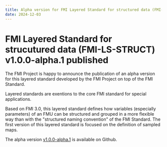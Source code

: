 ```yaml
---
title: Alpha version for FMI Layered Standard for structured data (FMI-LS-STRUCT) v1.0.0-rc.1 published
date: 2024-12-03
---
```


# FMI Layered Standard for strucutured data (FMI-LS-STRUCT) v1.0.0-alpha.1 published

The FMI Project is happy to announce the publication of an alpha version for this layered standard developed by the FMI Project on top of the FMI Standard.

Layered standards are exentions to the core FMI standard for special applications.

Based on FMI 3.0, this layered standard defines how variables (especially parameters) of an FMU can be structured and grouped in a more flexible way than with the "structured naming convention" of the FMI Standard. 
The first version of this layered standard is focused on the definition of sampled maps.

The alpha version [v1.0.0-alpha.1](https://github.com/modelica/fmi-ls-struct/releases) is available on Github.
